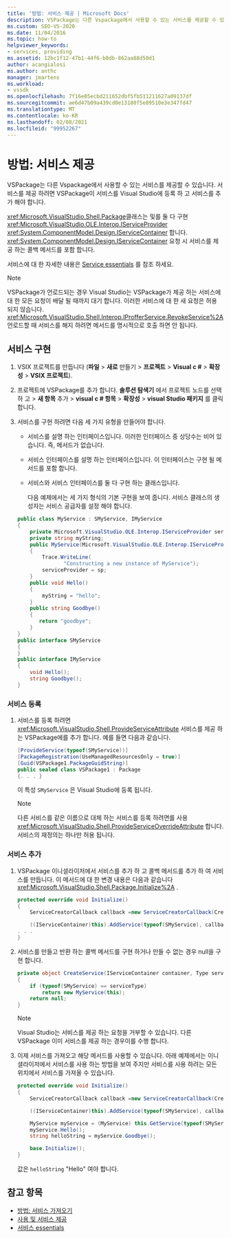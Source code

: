 ```yaml
---
title: '방법: 서비스 제공 | Microsoft Docs'
description: VSPackage는 다른 Vspackage에서 사용할 수 있는 서비스를 제공할 수 있습니다. VSPackage가 Visual Studio를 사용 하 여 서비스를 등록 하 고 서비스를 추가 하는 방법을 알아봅니다.
ms.custom: SEO-VS-2020
ms.date: 11/04/2016
ms.topic: how-to
helpviewer_keywords:
- services, providing
ms.assetid: 12bc1f12-47b1-44f6-b8db-862aa88d50d1
author: acangialosi
ms.author: anthc
manager: jmartens
ms.workload:
- vssdk
ms.openlocfilehash: 7f16e05ecbd211652dbf5fb511211627a09137df
ms.sourcegitcommit: ae6d47b09a439cd0e13180f5e89510e3e347fd47
ms.translationtype: MT
ms.contentlocale: ko-KR
ms.lasthandoff: 02/08/2021
ms.locfileid: "99952267"
---
```

# <a name="how-to-provide-a-service"></a>방법: 서비스 제공
VSPackage는 다른 Vspackage에서 사용할 수 있는 서비스를 제공할 수 있습니다. 서비스를 제공 하려면 VSPackage이 서비스를 Visual Studio에 등록 하 고 서비스를 추가 해야 합니다.

 <xref:Microsoft.VisualStudio.Shell.Package>클래스는 및를 둘 다 구현 <xref:Microsoft.VisualStudio.OLE.Interop.IServiceProvider> <xref:System.ComponentModel.Design.IServiceContainer> 합니다. <xref:System.ComponentModel.Design.IServiceContainer> 요청 시 서비스를 제공 하는 콜백 메서드를 포함 합니다.

 서비스에 대 한 자세한 내용은 [Service essentials](../extensibility/internals/service-essentials.md) 를 참조 하세요.

> [!NOTE]
> VSPackage가 언로드되는 경우 Visual Studio는 VSPackage가 제공 하는 서비스에 대 한 모든 요청이 배달 될 때까지 대기 합니다. 이러한 서비스에 대 한 새 요청은 허용 되지 않습니다. <xref:Microsoft.VisualStudio.Shell.Interop.IProfferService.RevokeService%2A>언로드할 때 서비스를 해지 하려면 메서드를 명시적으로 호출 하면 안 됩니다.

## <a name="implement-a-service"></a>서비스 구현

1. VSIX 프로젝트를 만듭니다 (**파일**  >  **새로** 만들기  >  **프로젝트**  >  **Visual c #**  >  **확장성**  >  **VSIX 프로젝트**).

2. 프로젝트에 VSPackage를 추가 합니다. **솔루션 탐색기** 에서 프로젝트 노드를 선택 하 고   >  **새 항목** 추가  >  **visual c # 항목**  >  **확장성**  >  **visual Studio 패키지** 를 클릭 합니다.

3. 서비스를 구현 하려면 다음 세 가지 유형을 만들어야 합니다.

   - 서비스를 설명 하는 인터페이스입니다. 이러한 인터페이스 중 상당수는 비어 있습니다. 즉, 메서드가 없습니다.

   - 서비스 인터페이스를 설명 하는 인터페이스입니다. 이 인터페이스는 구현 될 메서드를 포함 합니다.

   - 서비스와 서비스 인터페이스를 둘 다 구현 하는 클래스입니다.

     다음 예제에서는 세 가지 형식의 기본 구현을 보여 줍니다. 서비스 클래스의 생성자는 서비스 공급자를 설정 해야 합니다.

   ```csharp
   public class MyService : SMyService, IMyService
   {
       private Microsoft.VisualStudio.OLE.Interop.IServiceProvider serviceProvider;
       private string myString;
       public MyService(Microsoft.VisualStudio.OLE.Interop.IServiceProvider sp)
       {
           Trace.WriteLine(
                  "Constructing a new instance of MyService");
           serviceProvider = sp;
       }
       public void Hello()
       {
           myString = "hello";
       }
       public string Goodbye()
       {
          return "goodbye";
       }
   }
   public interface SMyService
   {
   }
   public interface IMyService
   {
       void Hello();
       string Goodbye();
   }

   ```

### <a name="register-a-service"></a>서비스 등록

1. 서비스를 등록 하려면 <xref:Microsoft.VisualStudio.Shell.ProvideServiceAttribute> 서비스를 제공 하는 VSPackage에를 추가 합니다. 예를 들면 다음과 같습니다.

    ```csharp
    [ProvideService(typeof(SMyService))]
    [PackageRegistration(UseManagedResourcesOnly = true)]
    [Guid(VSPackage1.PackageGuidString)]
    public sealed class VSPackage1 : Package
    {. . . }
    ```

     이 특성 `SMyService` 은 Visual Studio에 등록 됩니다.

    > [!NOTE]
    > 다른 서비스를 같은 이름으로 대체 하는 서비스를 등록 하려면를 사용 <xref:Microsoft.VisualStudio.Shell.ProvideServiceOverrideAttribute> 합니다. 서비스의 재정의는 하나만 허용 됩니다.

### <a name="add-a-service"></a>서비스 추가

1. VSPackage 이니셜라이저에서 서비스를 추가 하 고 콜백 메서드를 추가 하 여 서비스를 만듭니다. 이 메서드에 대 한 변경 내용은 다음과 같습니다 <xref:Microsoft.VisualStudio.Shell.Package.Initialize%2A> .

    ```csharp
    protected override void Initialize()
    {
        ServiceCreatorCallback callback =new ServiceCreatorCallback(CreateService);

        ((IServiceContainer)this).AddService(typeof(SMyService), callback);
    . . .
    }
    ```

2. 서비스를 만들고 반환 하는 콜백 메서드를 구현 하거나 만들 수 없는 경우 null을 구현 합니다.

    ```csharp
    private object CreateService(IServiceContainer container, Type serviceType)
    {
        if (typeof(SMyService) == serviceType)
            return new MyService(this);
        return null;
    }
    ```

    > [!NOTE]
    > Visual Studio는 서비스를 제공 하는 요청을 거부할 수 있습니다. 다른 VSPackage 이미 서비스를 제공 하는 경우이를 수행 합니다.

3. 이제 서비스를 가져오고 해당 메서드를 사용할 수 있습니다. 아래 예제에서는 이니셜라이저에서 서비스를 사용 하는 방법을 보여 주지만 서비스를 사용 하려는 모든 위치에서 서비스를 가져올 수 있습니다.

    ```csharp
    protected override void Initialize()
    {
        ServiceCreatorCallback callback =new ServiceCreatorCallback(CreateService);

        ((IServiceContainer)this).AddService(typeof(SMyService), callback);

        MyService myService = (MyService) this.GetService(typeof(SMyService));
        myService.Hello();
        string helloString = myService.Goodbye();

        base.Initialize();
    }
    ```

     값은 `helloString` "Hello" 여야 합니다.

## <a name="see-also"></a>참고 항목
- [방법: 서비스 가져오기](../extensibility/how-to-get-a-service.md)
- [사용 및 서비스 제공](../extensibility/using-and-providing-services.md)
- [서비스 essentials](../extensibility/internals/service-essentials.md)
